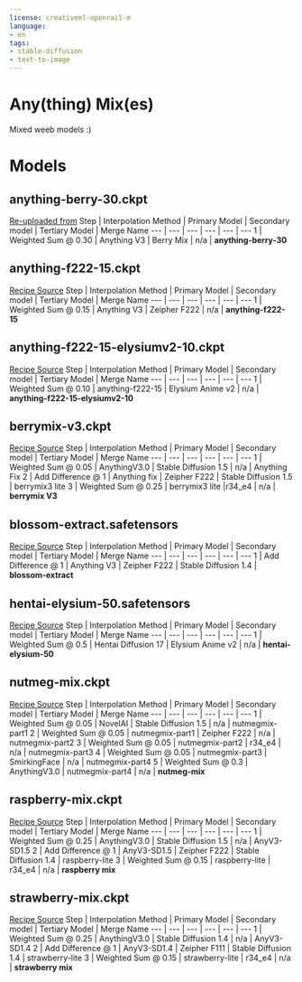 ```yaml
---
license: creativeml-openrail-m
language:
- en
tags:
- stable-diffusion
- text-to-image
---
```


# Any(thing) Mix(es)
Mixed weeb models :)

# Models
## anything-berry-30.ckpt
[Re-uploaded from](https://huggingface.co/misobarisic/anything-berrymix)
Step | Interpolation Method | Primary Model | Secondary model | Tertiary Model | Merge Name
 --- | ---                  | ---           | ---             | ---            | ---
1    | Weighted Sum @ 0.30  | Anything V3   | Berry Mix       | n/a            | **anything-berry-30**

## anything-f222-15.ckpt
[Recipe Source](https://www.reddit.com/r/WaifuDiffusion/comments/zdbs3r/comment/iz0nr48/?utm_source=reddit&utm_medium=web2x&context=3)
Step | Interpolation Method | Primary Model | Secondary model | Tertiary Model | Merge Name
 --- | ---                  | ---           | ---             | ---            | ---
1    | Weighted Sum @ 0.15  | Anything V3   | Zeipher F222 | n/a | **anything-f222-15**
 
## anything-f222-15-elysiumv2-10.ckpt
[Recipe Source](https://www.reddit.com/r/WaifuDiffusion/comments/zg1d8x/comment/izei93c/?utm_source=reddit&utm_medium=web2x&context=3)
Step | Interpolation Method | Primary Model | Secondary model | Tertiary Model | Merge Name
 --- | ---                  | ---           | ---             | ---            | ---
1    | Weighted Sum @ 0.10  | anything-f222-15   | Elysium Anime v2 | n/a | **anything-f222-15-elysiumv2-10**

## berrymix-v3.ckpt
[Recipe Source](https://rentry.org/hdgrecipes#berrymix-v3-535d98a3)
Step | Interpolation Method | Primary Model | Secondary model | Tertiary Model | Merge Name
 --- | ---                  | ---           | ---             | ---            | ---
1 	 | Weighted Sum @ 0.05 	| AnythingV3.0 	| Stable Diffusion 1.5 	| n/a 	| Anything Fix
2 	 | Add Difference @ 1 	| Anything fix 	| Zeipher F222 	| Stable Diffusion 1.5 	| berrymix3 lite
3 	 | Weighted Sum @ 0.25 	| berrymix3 lite 	|r34_e4 	| n/a 	| **berrymix V3**

## blossom-extract.safetensors
[Recipe Source](https://www.reddit.com/r/StableDiffusion/comments/zk8y50/comment/izyhn8w/?utm_source=reddit&utm_medium=web2x&context=3)
Step | Interpolation Method | Primary Model | Secondary model | Tertiary Model | Merge Name
 --- | ---                  | ---           | ---             | ---            | ---
 1   | Add Difference @ 1   | Anything V3   | Zeipher F222    | Stable Diffusion 1.4 | **blossom-extract**

## hentai-elysium-50.safetensors
[Recipe Source](https://www.reddit.com/r/WaifuDiffusion/comments/zn6wdb/comment/j0fabe6/?utm_source=reddit&utm_medium=web2x&context=3)
Step | Interpolation Method | Primary Model | Secondary model | Tertiary Model | Merge Name
 --- | ---                  | ---           | ---             | ---            | ---
1    | Weighted Sum @ 0.5   | Hentai Diffusion 17   | Elysium Anime v2    | n/a | **hentai-elysium-50**

## nutmeg-mix.ckpt
[Recipe Source](https://rentry.org/hdgrecipes#nutmegmix-aa3e502b)
Step | Interpolation Method | Primary Model | Secondary model | Tertiary Model | Merge Name
 --- | ---                  | ---           | ---             | ---            | ---
1 	 | Weighted Sum @ 0.05 	| NovelAI 	| Stable Diffusion 1.5 	| n/a 	| nutmegmix-part1
2 	 | Weighted Sum @ 0.05 	| nutmegmix-part1 	| Zeipher F222 	| n/a 	| nutmegmix-part2
3 	 | Weighted Sum @ 0.05 	| nutmegmix-part2 	| r34_e4 	| n/a 	| nutmegmix-part3
4 	 | Weighted Sum @ 0.05 	| nutmegmix-part3 	| SmirkingFace 	| n/a 	| nutmegmix-part4
5 	 | Weighted Sum @ 0.3 	| AnythingV3.0 	| nutmegmix-part4 	| n/a 	| **nutmeg-mix**

## raspberry-mix.ckpt
[Recipe Source](https://rentry.org/hdgrecipes#raspberry-mix-4d202242)
Step | Interpolation Method | Primary Model | Secondary model | Tertiary Model | Merge Name
 --- | ---                  | ---           | ---             | ---            | ---
1 	 | Weighted Sum @ 0.25 	| AnythingV3.0 	| Stable Diffusion 1.5 	| n/a 	| AnyV3-SD1.5
2 	 | Add Difference @ 1 	| AnyV3-SD1.5 	| Zeipher F222 	| Stable Diffusion 1.4 	| raspberry-lite
3 	 | Weighted Sum @ 0.15 	| raspberry-lite 	| r34_e4 	| n/a 	| **raspberry mix**

## strawberry-mix.ckpt
[Recipe Source](https://rentry.org/hdgrecipes#strawberry-mix-e043dfc5)
Step | Interpolation Method | Primary Model | Secondary model | Tertiary Model | Merge Name
 --- | ---                  | ---           | ---             | ---            | ---
1 	 | Weighted Sum @ 0.25 	| AnythingV3.0 	| Stable Diffusion 1.4 	| n/a 	| AnyV3-SD1.4
2 	 | Add Difference @ 1 	| AnyV3-SD1.4 	| Zeipher F111 	| Stable Diffusion 1.4 	| strawberry-lite
3 	 | Weighted Sum @ 0.15 	| strawberry-lite 	| r34_e4 	| n/a 	| **strawberry mix**